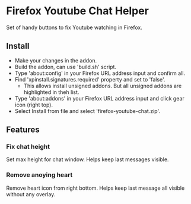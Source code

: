 # Firefox Youtube Chat Helper
Set of handy buttons to fix Youtube watching in Firefox.

## Install
- Make your changes in the addon.
- Build the addon, can use 'build.sh' script.
- Type 'about:config' in your Firefox URL address input and confirm all.
- Find 'xpinstall.signatures.required' property and set to 'false'.
  - This allows install unsigned addons. But all unsigned addons are highlighted in theh list.
- Type 'about:addons' in your Firefox URL address input and click gear icon (right top).
- Select Install from file and select 'firefox-youtube-chat.zip'.

## Features

### Fix chat height
Set max height for chat window. Helps keep last messages visible.

### Remove anoying heart
Remove heart icon from right bottom. Helps keep last message all visible without any overlay.
